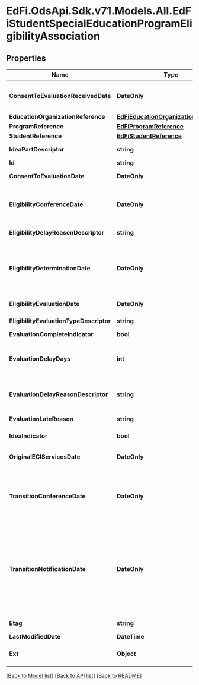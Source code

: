 # EdFi.OdsApi.Sdk.v71.Models.All.EdFiStudentSpecialEducationProgramEligibilityAssociation

## Properties

Name | Type | Description | Notes
------------ | ------------- | ------------- | -------------
**ConsentToEvaluationReceivedDate** | **DateOnly** | Indicates the date on which the local education agency received written consent for the evaluation from the student&#39;s parent or guardian. This is the first day of the evaluation timeframe. | 
**EducationOrganizationReference** | [**EdFiEducationOrganizationReference**](EdFiEducationOrganizationReference.md) |  | 
**ProgramReference** | [**EdFiProgramReference**](EdFiProgramReference.md) |  | 
**StudentReference** | [**EdFiStudentReference**](EdFiStudentReference.md) |  | 
**IdeaPartDescriptor** | **string** | Indicates if the evaluation is done under Part B IDEA or Part C IDEA. | 
**Id** | **string** |  | [optional] 
**ConsentToEvaluationDate** | **DateOnly** | The date on which the student&#39;s parent gave a consent (Parent Consent Date). | [optional] 
**EligibilityConferenceDate** | **DateOnly** | The month, day, and year when the eligibility conference is held between the parent(s)/guardian(s) and the educational organization responsible staff member(s) to review and make decision on special education related services eligibility. | [optional] 
**EligibilityDelayReasonDescriptor** | **string** | The reason why the eligibility determination was completed beyond the required timeframe. | [optional] 
**EligibilityDeterminationDate** | **DateOnly** | Indicates the month, day, and year the local education agency (LEA) held the admission, review, and dismissal committee meeting regarding the child&#39;s eligibility determination for special education and related services. An individualized education plan (IEP) would be developed and implemented for a child admitted into special education on this same date. | [optional] 
**EligibilityEvaluationDate** | **DateOnly** | Indicates the month, day, and year when the written individual evaluation report was completed. | [optional] 
**EligibilityEvaluationTypeDescriptor** | **string** | Indicates if this is an initial evaluation or a reevaluation. | [optional] 
**EvaluationCompleteIndicator** | **bool** | Indicates the evaluation completed status. | [optional] 
**EvaluationDelayDays** | **int** | Indicates the number of student absences, if any, beginning the first instructional day following the date on which the local education agency (LEA) received written parental or guardian consent for the evaluation. | [optional] 
**EvaluationDelayReasonDescriptor** | **string** | Refers to the justification as to why the evaluation report was completed beyond the state-established timeframe. This descriptor field will have allowed reasons as descriptor values. | [optional] 
**EvaluationLateReason** | **string** | Refers to additional information for delay in doing the evaluation. | [optional] 
**IdeaIndicator** | **bool** | Indicates whether or not the student was determined eligible as a result of an evaluation. | [optional] 
**OriginalECIServicesDate** | **DateOnly** | The month, date, and year when an infant or toddler, from birth through age 2, began participating in the early childhood intervention (ECI) program. | [optional] 
**TransitionConferenceDate** | **DateOnly** | Indicates the month, day, and year when the transition conference was held (for a child receiving early childhood intervention (ECI) services) among the lead agency, the family, and the local education agency (LEA) where the child resides to discuss the child&#39;s potential eligibility for early childhood special education (ECSE) services. | [optional] 
**TransitionNotificationDate** | **DateOnly** | Indicates the month, day, and year the LEA Notification of Potentially Eligible for Special Education Services was sent by the early childhood intervention (ECI) contractor to the local education agency (LEA) to notify them that a child enrolled in ECI will shortly reach the age of eligibility for Part B services and the child is potentially eligible for services under Part B, early childhood special education (ECSE). The LEA Notification constitutes a referral to the LEA for an initial evaluation and eligibility determination of the child which the parent or guardian may opt out from the referral. | [optional] 
**Etag** | **string** | A unique system-generated value that identifies the version of the resource. | [optional] 
**LastModifiedDate** | **DateTime** | The date and time the resource was last modified. | [optional] 
**Ext** | **Object** | Extensions to the StudentSpecialEducationProgramEligibilityAssociation entity. | [optional] 

[[Back to Model list]](../../README.md#documentation-for-models) [[Back to API list]](../../README.md#documentation-for-api-endpoints) [[Back to README]](../../README.md)


